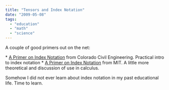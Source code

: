```yaml
---
title: "Tensors and Index Notation"
date: "2009-05-08"
tags: 
  - "education"
  - "math"
  - "science"
---
```


A couple of good primers out on the net:

\* [A Primer on Index Notation](http://civil.colorado.edu/~crimaldi/teaching/cven5313/notes/IndexNotation.pdf ) from Colorado Civil Engineering. Practical intro to index notation \* [A Primer on Index Notation](http://ocw.mit.edu/NR/rdonlyres/Physics/8-07Fall-2005/D46A91E3-C5B0-4065-9ABF-C20927FBDD09/0/indexnotation.pdf) from MIT. A little more theoretical and discussion of use in calculus.

Somehow I did not ever learn about index notation in my past educational life. Time to learn.

